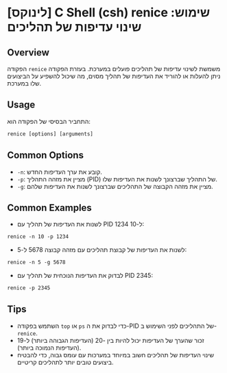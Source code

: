 # [לינוקס] C Shell (csh) renice שימוש: שינוי עדיפות של תהליכים

## Overview
הפקודה `renice` משמשת לשינוי עדיפות של תהליכים פועלים במערכת. בעזרת הפקודה ניתן להעלות או להוריד את העדיפות של תהליך מסוים, מה שיכול להשפיע על הביצועים שלו במערכת.

## Usage
התחביר הבסיסי של הפקודה הוא:

```csh
renice [options] [arguments]
```

## Common Options
- `-n`: קובע את ערך העדיפות החדש.
- `-p`: מציין את מזהה התהליך (PID) של התהליך שברצונך לשנות את העדיפות שלו.
- `-g`: מציין את מזהה הקבוצה של התהליכים שברצונך לשנות את העדיפות שלהם.

## Common Examples
- לשנות את העדיפות של תהליך עם PID 1234 ל-10:

```csh
renice -n 10 -p 1234
```

- לשנות את העדיפות של קבוצת תהליכים עם מזהה קבוצה 5678 ל-5:

```csh
renice -n 5 -g 5678
```

- לבדוק את העדיפות הנוכחית של תהליך עם PID 2345:

```csh
renice -p 2345
```

## Tips
- השתמש בפקודה `top` או `ps` כדי לבדוק את ה-PID של התהליכים לפני השימוש ב-`renice`.
- זכור שהערך של העדיפות יכול להיות בין -20 (העדיפות הגבוהה ביותר) ל-19 (העדיפות הנמוכה ביותר).
- שינוי העדיפות של תהליכים חשוב במיוחד במערכות עם עומס גבוה, כדי להבטיח ביצועים טובים יותר לתהליכים קריטיים.